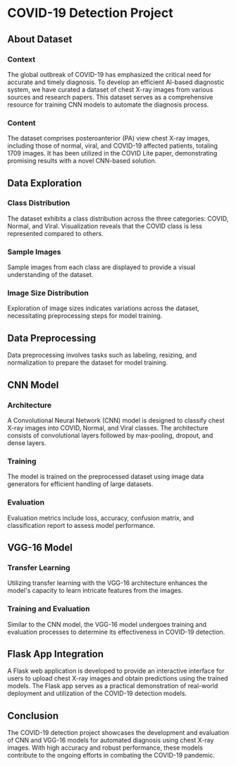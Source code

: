 # COVID-19 Detection Project

## About Dataset

### Context
The global outbreak of COVID-19 has emphasized the critical need for accurate and timely diagnosis. To develop an efficient AI-based diagnostic system, we have curated a dataset of chest X-ray images from various sources and research papers. This dataset serves as a comprehensive resource for training CNN models to automate the diagnosis process.

### Content
The dataset comprises posteroanterior (PA) view chest X-ray images, including those of normal, viral, and COVID-19 affected patients, totaling 1709 images. It has been utilized in the COVID Lite paper, demonstrating promising results with a novel CNN-based solution.

## Data Exploration

### Class Distribution
The dataset exhibits a class distribution across the three categories: COVID, Normal, and Viral. Visualization reveals that the COVID class is less represented compared to others.

### Sample Images
Sample images from each class are displayed to provide a visual understanding of the dataset.

### Image Size Distribution
Exploration of image sizes indicates variations across the dataset, necessitating preprocessing steps for model training.

## Data Preprocessing

Data preprocessing involves tasks such as labeling, resizing, and normalization to prepare the dataset for model training.

## CNN Model

### Architecture
A Convolutional Neural Network (CNN) model is designed to classify chest X-ray images into COVID, Normal, and Viral classes. The architecture consists of convolutional layers followed by max-pooling, dropout, and dense layers.

### Training
The model is trained on the preprocessed dataset using image data generators for efficient handling of large datasets.

### Evaluation
Evaluation metrics include loss, accuracy, confusion matrix, and classification report to assess model performance.

## VGG-16 Model

### Transfer Learning
Utilizing transfer learning with the VGG-16 architecture enhances the model's capacity to learn intricate features from the images.

### Training and Evaluation
Similar to the CNN model, the VGG-16 model undergoes training and evaluation processes to determine its effectiveness in COVID-19 detection.

## Flask App Integration

A Flask web application is developed to provide an interactive interface for users to upload chest X-ray images and obtain predictions using the trained models. The Flask app serves as a practical demonstration of real-world deployment and utilization of the COVID-19 detection models.

## Conclusion

The COVID-19 detection project showcases the development and evaluation of CNN and VGG-16 models for automated diagnosis using chest X-ray images. With high accuracy and robust performance, these models contribute to the ongoing efforts in combating the COVID-19 pandemic.

